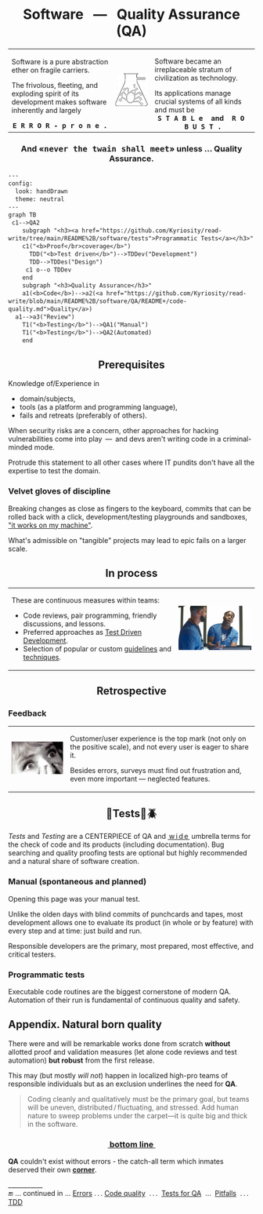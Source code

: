 <h1 align="center">Software &nbsp; &mdash; &nbsp; Quality Assurance (QA)</h1>

<table><tr valign="center"><td width="42%">
 
 Software is a pure abstraction ether on fragile carriers.
 
 The frivolous, fleeting, and exploding spirit of its development makes software inherently and largely
 
 <div align="center"><b><samp>E&thinsp;R&thinsp;R&thinsp;O&thinsp;R&thinsp;-&thinsp;p&thinsp;r&thinsp;o&thinsp;n&thinsp;e&thinsp;.</samp></b></div>
</td><td><picture><img alt="&nbsp;Bug &amp; Compass" src="../../_rsc/_img/signs/bugs/bug_in_flask-pencil-250px.jpg" /></picture></td><td width="42%">

Software became an irreplaceable stratum of civilization as technology.

<div>Its applications manage crucial systems of all kinds and must be</div>
<div align="center"><b><samp>S&thinsp;T&thinsp;A&thinsp;B&thinsp;L&thinsp;e&thinsp; </samp>and<samp> &thinsp;R&thinsp;O&thinsp;B&thinsp;U&thinsp;S&thinsp;T&thinsp;.</samp></b></div>
</td></tr></table>

<h3 align="center">And «<samp>never the twain shall meet</samp>» unless ... <b>Quality Assurance</b>.</h3>

```mermaid
---
config:
  look: handDrawn
  theme: neutral
---
graph TB
 c1-->QA2
    subgraph "<h3><a href="https://github.com/Kyriosity/read-write/tree/main/README%2B/software/tests">Programmatic Tests</a></h3>"
    c1("<b>Proof</br>coverage</b>")
      TDD("<b>Test driven</b>")-->TDDev("Development")
      TDD-->TDDes("Design")
     c1 o--o TDDev
    end
    subgraph "<h3>Quality Assurance</h3>"
    a1(<b>Code</b>)-->a2(<a href="https://github.com/Kyriosity/read-write/blob/main/README%2B/software/QA/README+/code-quality.md">Quality</a>)
  a1-->a3("Review")
    T1("<b>Testing</b>")-->QA1("Manual")
    T1("<b>Testing</b>")-->QA2(Automated)
    end
```

<h2 align="center">Prerequisites</h2>

Knowledge of/Experience in

+ domain/subjects,
+ tools (as a platform and programming language),
+ fails and retreats (preferably of others).

When security risks are a concern, other approaches for hacking vulnerabilities come into play &thinsp;&mdash;&thinsp; and devs aren't writing code in a criminal-minded mode.

Protrude this statement to all other cases where IT pundits don't have all the expertise to test the domain.

### Velvet gloves of discipline

Breaking changes as close as fingers to the keyboard, commits that can be rolled back with a click, development/testing playgrounds and sandboxes, ["it works on my machine"](../../pencraft/README+/memes/README+/polyptych_works.md).

What's admissible on "tangible" projects may lead to epic fails on a larger scale.

<h2 align="center">In process</h2>

<table><tr>
 <td>
 <p>These are continuous measures within teams:</p>
 <ul>
  <li>Code reviews, pair programming, friendly discussions, and lessons.</li>
  <li>Preferred approaches as <a href="../tests/asDrive/">Test Driven Development</a>.</li>
 <li>Selection of popular or custom <a href="https://github.com/Kyriosity/use-dev/tree/main/README+/frames">guidelines</a> and <a href="https://github.com/Kyriosity/use-dev/tree/main/README%2B/techniques">techniques</a>.</li>
 </ul>
</td>
<td>
  <picture><img width="250px" alt="&nbsp;Drake helps Lil Yachty with laptop (&quot;Life Is Good&quot;)" title="&nbsp;Drake helps Lil Yachty with laptop&#013;&#010;(&quot;Life Is Good&quot;)" src="../../_rsc/_img/memes/Drake_LilYachty-LifeIsGood_laptop.jpg" /></picture></td></tr></table>

<h2 align="center">Retrospective</h2>

### Feedback

<table><tr>
 <td><picture><img alt="&nbsp;The Twilight Zone" width="250px"
    src="../../_rsc/_img/snap/movies/TheTwilightZone.1960.Monsters_MapleStreet.jpg" title="The Twilight Zone&#013;&#010;&#013;&#010;Ep. Mar, 1960" /></picture></td>
 <td>

Customer/user experience is the top mark (not only on the positive scale), and not every user is eager to share it.

Besides errors, surveys must find out frustration and, even more important &mdash; neglected features.
 
</td>
</tr></table>


<h2 align="center">🧪Tests📏🪲</h2>

_Tests_ and _Testing_ are a CENTERPIECE of QA and <ins>&thinsp;w&thinsp;i&thinsp;d&thinsp;e&thinsp;</ins> umbrella terms for the check of code and its products (including documentation). Bug searching and quality proofing tests are optional but highly recommended and a natural share of software creation. 

### Manual (spontaneous and planned)

Opening this page was your manual test. 
 
Unlike the olden days with blind commits of punchcards and tapes, most development allows one to evaluate its product (in whole or by feature) with every step and at time: just build and run.

Responsible developers are the primary, most prepared, most effective, and critical testers.

### Programmatic tests

Executable code routines are the biggest cornerstone of modern QA. Automation of their run is fundamental of continuous quality and safety.

## Appendix. Natural born quality

There were and will be remarkable works done from scratch **without** allotted proof and validation measures (let alone code reviews and test automation) **but robust** from the first release. 

This may (but mostly _will not_) happen in localized high-pro teams of responsible individuals but as an exclusion underlines the need for __QA__.

> Coding cleanly and qualitatively must be the primary goal, but teams will be uneven, distributed&thinsp;/&thinsp;fluctuating, and stressed. Add human nature to sweep problems under the carpet—it is quite big and thick in the software.
<h3 align="center"><ins>&nbsp;bottom line&nbsp;</ins></h3>

**QA** couldn't exist without errors - the catch-all term which inmates deserved their own [**corner**](README+/errors/).

\___________\
:end: ... continued in ...  [Errors](README+/errors/)  .&thinsp;.&thinsp;.  [Code quality](README+/code-quality.md) &nbsp;.&thinsp;.&thinsp;.&nbsp; [Tests for QA](../tests/asQA/) &nbsp;...&nbsp; [Pitfalls](README+/QA-pitfalls.md) &nbsp;.&thinsp;.&thinsp;.&nbsp; [TDD](../tests/asDrive)
